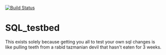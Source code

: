 [![Build Status](https://travis-ci.org/LegionDark/SQL_testbed.svg?branch=master)](https://travis-ci.org/LegionDark/SQL_testbed)
# SQL_testbed
This exists solely because getting you all to test your own sql changes is like pulling teeth from a rabid tazmanian devil that hasn't eaten for 3 weeks.

